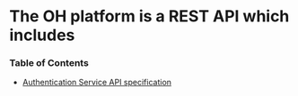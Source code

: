 # The OH platform is a REST API which includes 


### Table of Contents

- [Authentication Service API specification](https://documenter.getpostman.com/view/1072093/2s93eeRpNj)

